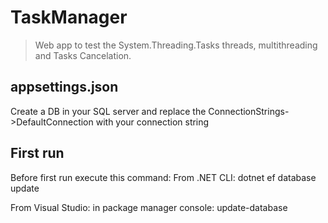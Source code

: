 # TaskManager
> Web app to test the System.Threading.Tasks threads, multithreading and Tasks Cancelation.

## appsettings.json
Create a DB in your SQL server and replace the ConnectionStrings->DefaultConnection with your connection string

## First run

Before first run execute this command: 
From .NET CLI: 
dotnet ef database update

From Visual Studio: in package manager console:
update-database 

